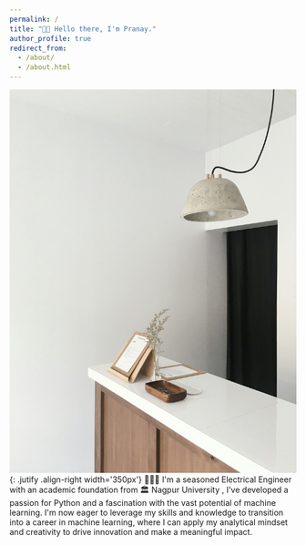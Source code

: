 ```yaml
---
permalink: /
title: "👋🏽 Hello there, I'm Pranay."
author_profile: true
redirect_from: 
  - /about/
  - /about.html
---
```


!["Welcome image"](/images/welcome-unsplash.jpg){: .jutify .align-right width='350px'}
👨🏼‍💻 I'm a seasoned Electrical Engineer with an academic foundation from 🏛️ Nagpur University , I've developed a passion for Python and a fascination with the vast potential of machine learning. I'm now eager to leverage my skills and knowledge to transition into a career in machine learning, where I can apply my analytical mindset and creativity to drive innovation and make a meaningful impact.

